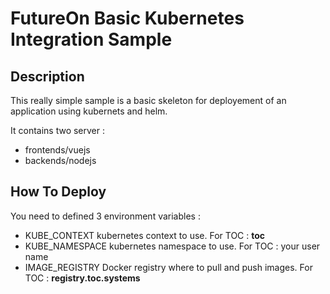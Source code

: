 # FutureOn Basic Kubernetes Integration Sample

## Description

This really simple sample is a basic skeleton for deployement of an application using kubernets and helm.

It contains two server :
- frontends/vuejs 
- backends/nodejs


## How To Deploy

You need to defined 3 environment variables :
- KUBE_CONTEXT   kubernetes context to use. For TOC : **toc**
- KUBE_NAMESPACE kubernetes namespace to use. For TOC : your user name
- IMAGE_REGISTRY Docker registry where to pull and push images. For TOC : **registry.toc.systems**

